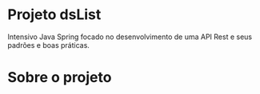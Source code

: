# Projeto dsList
Intensivo Java Spring focado no desenvolvimento de uma API Rest e seus padrões e boas práticas.

# Sobre o projeto


